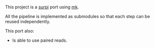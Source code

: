 This project is a [surpi](http://chiulab.ucsf.edu/surpi/
"Sequence-based Ultra-Rapid Pathogen Identification")
port using [mk](http://www.cs.tufts.edu/~nr/cs257/archive/andrew-hume/mk.pdf
"A succesor to make.").

All the pipeline is implemented as submodules so that each step can be reused independently.

This port also:

- Is able to use paired reads.
